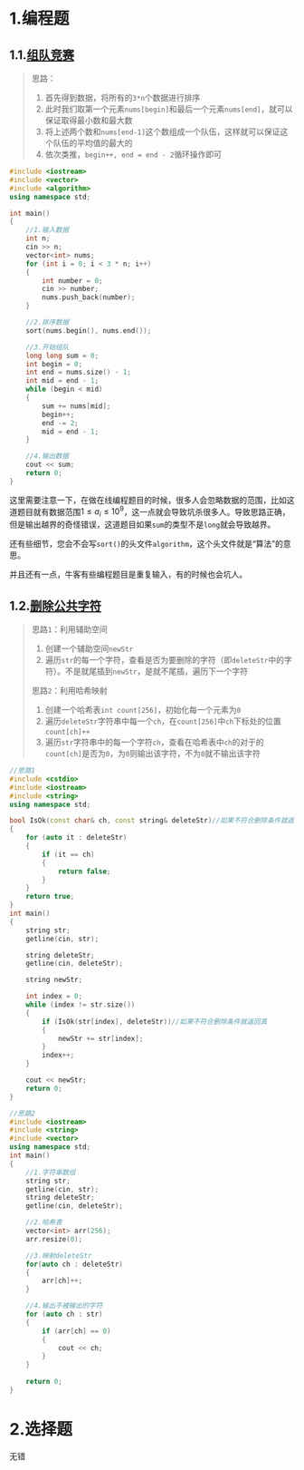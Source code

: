 # 1.编程题

## 1.1.[组队竞赛](https://www.nowcoder.com/questionTerminal/248ccf8b479c49a98790db17251e39bb)

>   思路：
>
>   1.   首先得到数据，将所有的`3*n`个数据进行排序
>   2.   此时我们取第一个元素`nums[begin]`和最后一个元素`nums[end]`，就可以保证取得最小数和最大数
>   3.   将上述两个数和`nums[end-1]`这个数组成一个队伍，这样就可以保证这个队伍的平均值的最大的
>   4.   依次类推，`begin++, end = end - 2`循环操作即可

```cpp
#include <iostream>
#include <vector>
#include <algorithm>
using namespace std;

int main()
{
    //1.输入数据
    int n;
    cin >> n;
    vector<int> nums;
    for (int i = 0; i < 3 * n; i++)
    {
        int number = 0;
        cin >> number;
        nums.push_back(number);
    }

    //2.排序数据
    sort(nums.begin(), nums.end());

    //3.开始组队
    long long sum = 0;
    int begin = 0;
    int end = nums.size() - 1;
    int mid = end - 1;
    while (begin < mid)
    {
        sum += nums[mid];
        begin++;
        end -= 2;
        mid = end - 1;
    }

    //4.输出数据
    cout << sum;
    return 0;
}
```

这里需要注意一下，在做在线编程题目的时候，很多人会忽略数据的范围，比如这道题目就有数据范围$1 ≤ a_i ≤ 10^9$，这一点就会导致坑杀很多人。导致思路正确，但是输出越界的奇怪错误，这道题目如果`sum`的类型不是`long`就会导致越界。

还有些细节，您会不会写`sort()`的头文件`algorithm`，这个头文件就是“算法”的意思。

并且还有一点，牛客有些编程题目是重复输入，有的时候也会坑人。

## 1.2.[删除公共字符]()

>   思路`1`：利用辅助空间
>
>   1.   创建一个辅助空间`newStr`
>   2.   遍历`str`的每一个字符，查看是否为要删除的字符（即`deleteStr`中的字符）。不是就尾插到`newStr`，是就不尾插，遍历下一个字符
>
>   思路`2`：利用哈希映射
>
>   1.   创建一个哈希表`int count[256]`，初始化每一个元素为`0`
>   2.   遍历`deleteStr`字符串中每一个`ch`，在`count[256]`中`ch`下标处的位置`count[ch]++`
>   3.   遍历`str`字符串中的每一个字符`ch`，查看在哈希表中`ch`的对于的`count[ch]`是否为`0`，为`0`则输出该字符，不为`0`就不输出该字符

```cpp
//思路1
#include <cstdio>
#include <iostream>
#include <string>
using namespace std;

bool IsOk(const char& ch, const string& deleteStr)//如果不符合删除条件就返回真
{
    for (auto it : deleteStr)
    {
        if (it == ch)
        {
            return false;
        }
    }
    return true;
}
int main()
{
    string str;
    getline(cin, str);

    string deleteStr;
    getline(cin, deleteStr);

    string newStr;

    int index = 0;
    while (index != str.size())
    {
        if (IsOk(str[index], deleteStr))//如果不符合删除条件就返回真
        {
            newStr += str[index];
        }
        index++;
    }

    cout << newStr;
    return 0;
}
```

```cpp
//思路2
#include <iostream>
#include <string>
#include <vector>
using namespace std;
int main()
{
    //1.字符串数组
    string str;
    getline(cin, str);
    string deleteStr;
    getline(cin, deleteStr);

    //2.哈希表
    vector<int> arr(256);
    arr.resize(0);

    //3.映射deleteStr
    for(auto ch : deleteStr)
    {
        arr[ch]++;
    }

    //4.输出不被输出的字符
    for (auto ch : str)
    {
        if (arr[ch] == 0)
        {
            cout << ch;
        }
    }
  
    return 0;
}
```

# 2.选择题

无错

